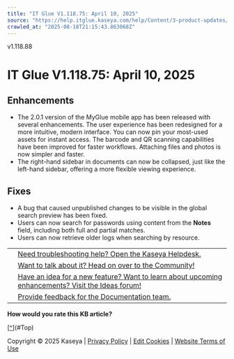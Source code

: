 ```yaml
---
title: "IT Glue V1.118.75: April 10, 2025"
source: "https://help.itglue.kaseya.com/help/Content/3-product-updates/it-glue-release-notes/V1.118.75-2025-04-10.htm"
crawled_at: "2025-08-18T21:15:43.863068Z"
---
```


v1.118.88

# IT Glue V1.118.75: April 10, 2025

## Enhancements

* The 2.0.1 version of the MyGlue mobile app has been released with several enhancements. The user experience has been redesigned for a more intuitive, modern interface. You can now pin your most-used assets for instant access. The barcode and QR scanning capabilities have been improved for faster workflows. Attaching files and photos is now simpler and faster.
* The right-hand sidebar in documents can now be collapsed, just like the left-hand sidebar, offering a more flexible viewing experience.

## Fixes

* A bug that caused unpublished changes to be visible in the global search preview has been fixed.
* Users can now search for passwords using content from the **Notes** field, including both full and partial matches.
* Users can now retrieve older logs when searching by resource.

|  |  |
| --- | --- |
|  | [Need troubleshooting help? Open the Kaseya Helpdesk.](https://helpdesk.kaseya.com/) |
|  | [Want to talk about it? Head on over to the Community!](https://community.kaseya.com/it-operations) |
|  | [Have an idea for a new feature? Want to learn about upcoming enhancements? Visit the Ideas forum!](https://community.kaseya.com/ideas/categories/ITGlue-ideas-portal) |
|  | [Provide feedback for the Documentation team.](javascript:(function()%7BSendLinkByMail()%3B%7D)()%3B) |

**How would you rate this KB article?**

[[^](#Top)](#Top)

Copyright © 2025 Kaseya | [Privacy Policy](https://www.kaseya.com/legal/kaseya-privacy-statement/) | [Edit Cookies](#) | [Website Terms of Use](https://www.kaseya.com/legal/website-terms-of-use/)

